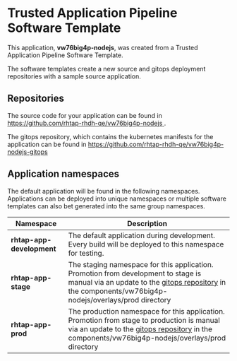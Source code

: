 # Trusted Application Pipeline Software Template

This application, **vw76big4p-nodejs**, was created from a Trusted Application Pipeline Software Template.

The software templates create a new source and gitops deployment repositories with a sample source application. 

## Repositories

The source code for your application can be found in [https://github.com/rhtap-rhdh-qe/vw76big4p-nodejs ](https://github.com/rhtap-rhdh-qe/vw76big4p-nodejs ).
 
The gitops repository, which contains the kubernetes manifests for the application can be found in 
[https://github.com/rhtap-rhdh-qe/vw76big4p-nodejs-gitops ](https://github.com/rhtap-rhdh-qe/vw76big4p-nodejs-gitops ) 

## Application namespaces 

The default application will be found in the following namespaces. Applications can be deployed into unique namespaces or multiple software templates can also bet generated into the same group namespaces.  

|  Namespace   |  Description   |  
| -------- | -------- |   
| **rhtap-app-development** | The default application during development. Every build will be deployed to this namespace for testing. | 
| **rhtap-app-stage** | The staging namespace for this application. Promotion from development to stage is manual via an update to the [gitops repository](https://github.com/rhtap-rhdh-qe/vw76big4p-nodejs-gitops ) in the components/vw76big4p-nodejs/overlays/prod directory |  
| **rhtap-app-prod** | The production namespace for this application. Promotion from stage to production is manual via an update to the [gitops repository](https://github.com/rhtap-rhdh-qe/vw76big4p-nodejs-gitops ) in the components/vw76big4p-nodejs/overlays/prod directory | 